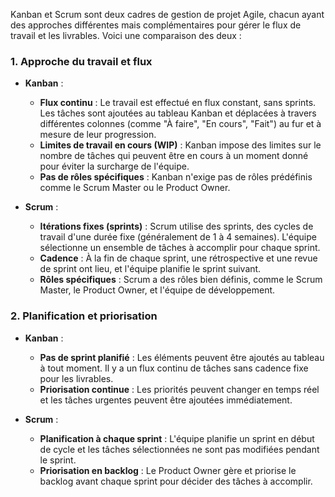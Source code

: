 Kanban et Scrum sont deux cadres de gestion de projet Agile, chacun ayant des approches différentes mais complémentaires pour gérer le flux de travail et les livrables. Voici une comparaison des deux :

### 1. **Approche du travail et flux**

- **Kanban** :
    
    - **Flux continu** : Le travail est effectué en flux constant, sans sprints. Les tâches sont ajoutées au tableau Kanban et déplacées à travers différentes colonnes (comme "À faire", "En cours", "Fait") au fur et à mesure de leur progression.
    - **Limites de travail en cours (WIP)** : Kanban impose des limites sur le nombre de tâches qui peuvent être en cours à un moment donné pour éviter la surcharge de l'équipe.
    - **Pas de rôles spécifiques** : Kanban n'exige pas de rôles prédéfinis comme le Scrum Master ou le Product Owner.
- **Scrum** :
    
    - **Itérations fixes (sprints)** : Scrum utilise des sprints, des cycles de travail d'une durée fixe (généralement de 1 à 4 semaines). L'équipe sélectionne un ensemble de tâches à accomplir pour chaque sprint.
    - **Cadence** : À la fin de chaque sprint, une rétrospective et une revue de sprint ont lieu, et l'équipe planifie le sprint suivant.
    - **Rôles spécifiques** : Scrum a des rôles bien définis, comme le Scrum Master, le Product Owner, et l'équipe de développement.

### 2. **Planification et priorisation**

- **Kanban** :
    
    - **Pas de sprint planifié** : Les éléments peuvent être ajoutés au tableau à tout moment. Il y a un flux continu de tâches sans cadence fixe pour les livrables.
    - **Priorisation continue** : Les priorités peuvent changer en temps réel et les tâches urgentes peuvent être ajoutées immédiatement.
- **Scrum** :
    
    - **Planification à chaque sprint** : L'équipe planifie un sprint en début de cycle et les tâches sélectionnées ne sont pas modifiées pendant le sprint.
    - **Priorisation en backlog** : Le Product Owner gère et priorise le backlog avant chaque sprint pour décider des tâches à accomplir.